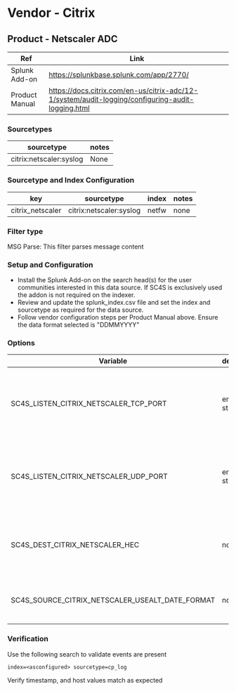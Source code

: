 # Vendor - Citrix

## Product - Netscaler ADC

| Ref            | Link                                                                                                    |
|----------------|---------------------------------------------------------------------------------------------------------|
| Splunk Add-on  | https://splunkbase.splunk.com/app/2770/                                                                 |
| Product Manual | https://docs.citrix.com/en-us/citrix-adc/12-1/system/audit-logging/configuring-audit-logging.html |


### Sourcetypes

| sourcetype     | notes                                                                                                   |
|----------------|---------------------------------------------------------------------------------------------------------|
| citrix:netscaler:syslog         | None                                                                                                    |

### Sourcetype and Index Configuration

| key            | sourcetype     | index          | notes          |
|----------------|----------------|----------------|----------------|
| citrix_netscaler         | citrix:netscaler:syslog         | netfw          | none           |


### Filter type

MSG Parse: This filter parses message content

### Setup and Configuration

* Install the Splunk Add-on on the search head(s) for the user communities interested in this data source. If SC4S is exclusively used the addon is not required on the indexer.
* Review and update the splunk_index.csv file and set the index and sourcetype as required for the data source.
* Follow vendor configuration steps per Product Manual above. Ensure the data format selected is "DDMMYYYY" 

### Options

| Variable       | default        | description    |
|----------------|----------------|----------------|
| SC4S_LISTEN_CITRIX_NETSCALER_TCP_PORT      | empty string      | Enable a TCP port for this specific vendor product using the port number defined |
| SC4S_LISTEN_CITRIX_NETSCALER_UDP_PORT      | empty string      | Enable a UDP port for this specific vendor product using the port number defined |
| SC4S_DEST_CITRIX_NETSCALER_HEC | no | When Splunk HEC is disabled globally set to yes to enable this specific source | 
| SC4S_SOURCE_CITRIX_NETSCALER_USEALT_DATE_FORMAT | no | Use "DDMMYYYY" format rather than "MMDDYYYY" |

### Verification

Use the following search to validate events are present

```
index=<asconfigured> sourcetype=cp_log
```

Verify timestamp, and host values match as expected   
